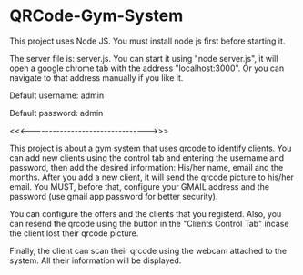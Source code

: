 # QRCode-Gym-System

This project uses Node JS. You must install node js first before starting it.

The server file is: server.js. You can start it using "node server.js", it will open a google chrome tab with the address "localhost:3000".
Or you can navigate to that address manually if you like it.

Default username: admin

Default password: admin

<<<-------------------------------->>>

This project is about a gym system that uses qrcode to identify clients. You can add new clients using the control tab and entering the username and password,
then add the desired information: His/her name, email and the months. After you add a new client, it will send the qrcode picture to his/her email.
You MUST, before that, configure your GMAIL address and the password (use gmail app password for better security).

You can configure the offers and the clients that you registerd. Also, you can resend the qrcode using the button in the "Clients Control Tab"
incase the client lost their qrcode picture.

Finally, the client can scan their qrcode using the webcam attached to the system. All their information will be displayed.
